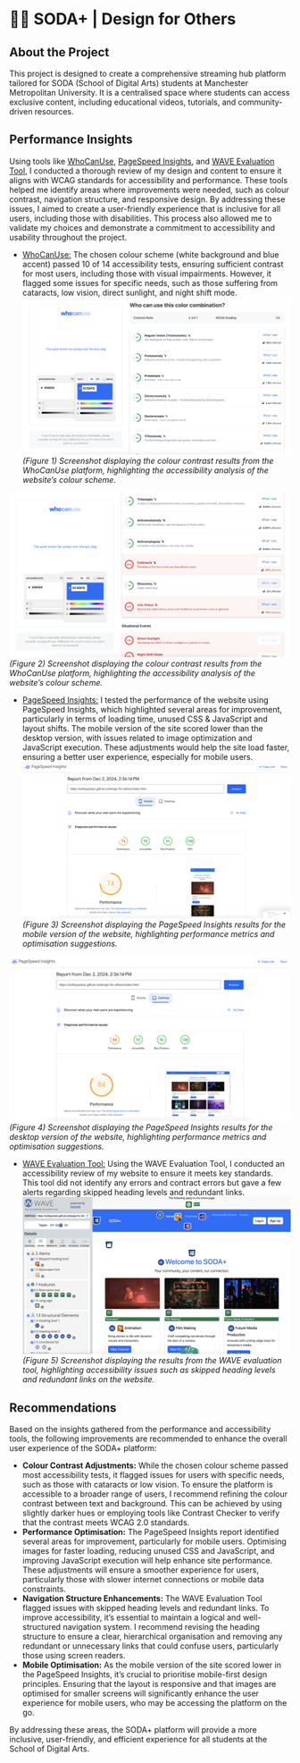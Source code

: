 # 👩‍💻 SODA+  |  Design for Others

## About the Project
This project is designed to create a comprehensive streaming hub platform tailored for SODA (School of Digital Arts) students at Manchester Metropolitan University. It is a centralised space where students can access exclusive content, including educational videos, tutorials, and community-driven resources.

## Performance Insights
Using tools like [WhoCanUse](https://www.whocanuse.com/?bg=ffffff&fg=0c6dfd&fs=16&fw=), [PageSpeed Insights](https://pagespeed.web.dev/analysis/https-sofiaparaizo-github-io-design-for-others-index-html/2yz66t7c4v?form_factor=mobile), and [WAVE Evaluation Tool](https://wave.webaim.org/report#/https://sofiaparaizo.github.io/design-for-others/index.html), I conducted a thorough review of my design and content to ensure it aligns with WCAG standards for accessibility and performance. These tools helped me identify areas where improvements were needed, such as colour contrast, navigation structure, and responsive design. By addressing these issues, I aimed to create a user-friendly experience that is inclusive for all users, including those with disabilities. This process also allowed me to validate my choices and demonstrate a commitment to accessibility and usability throughout the project.
- [WhoCanUse:](https://www.whocanuse.com/?bg=ffffff&fg=0c6dfd&fs=16&fw=) The chosen colour scheme (white background and blue accent) passed 10 of 14 accessibility tests, ensuring sufficient contrast for most users, including those with visual impairments. However, it flagged some issues for specific needs, such as those suffering from cataracts, low vision, direct sunlight, and night shift mode.
![Screenshot displaying the colour contrast results from the WhoCanUse platform, highlighting the accessibility analysis of the website’s colour scheme.](images/readme/who-can-use1.png)
*(Figure 1) Screenshot displaying the colour contrast results from the WhoCanUse platform, highlighting the accessibility analysis of the website’s colour scheme.*

![Screenshot displaying the colour contrast results from the WhoCanUse platform, highlighting the accessibility analysis of the website’s colour scheme.](images/readme/who-can-use2.png)
*(Figure 2) Screenshot displaying the colour contrast results from the WhoCanUse platform, highlighting the accessibility analysis of the website’s colour scheme.*

- [PageSpeed Insights:](https://pagespeed.web.dev/analysis/https-sofiaparaizo-github-io-design-for-others-index-html/2yz66t7c4v?form_factor=mobile) I tested the performance of the website using PageSpeed Insights, which highlighted several areas for improvement, particularly in terms of loading time, unused CSS & JavaScript and layout shifts. The mobile version of the site scored lower than the desktop version, with issues related to image optimization and JavaScript execution. These adjustments would help the site load faster, ensuring a better user experience, especially for mobile users.
![Screenshot displaying the PageSpeed Insights results for the mobile version of the website, highlighting performance metrics and optimisation suggestions.](images/readme/pagespeed1.png)
*(Figure 3) Screenshot displaying the PageSpeed Insights results for the mobile version of the website, highlighting performance metrics and optimisation suggestions.*

![Screenshot displaying the PageSpeed Insights results for the desktop version of the website, highlighting performance metrics and optimisation suggestions.](images/readme/pagespeed2.png)
*(Figure 4) Screenshot displaying the PageSpeed Insights results for the desktop version of the website, highlighting performance metrics and optimisation suggestions.*

- [WAVE Evaluation Tool:](https://wave.webaim.org/report#/https://sofiaparaizo.github.io/design-for-others/index.html) Using the WAVE Evaluation Tool, I conducted an accessibility review of my website to ensure it meets key standards. This tool did not identify any errors and contract errors but gave a few alerts regarding skipped heading levels and redundant links.
![Screenshot displaying the results from the WAVE evaluation tool, highlighting accessibility issues such as skipped heading levels and redundant links on the website.](images/readme/wave.png)
*(Figure 5) Screenshot displaying the results from the WAVE evaluation tool, highlighting accessibility issues such as skipped heading levels and redundant links on the website.*


## Recommendations
Based on the insights gathered from the performance and accessibility tools, the following improvements are recommended to enhance the overall user experience of the SODA+ platform:

- **Colour Contrast Adjustments:** While the chosen colour scheme passed most accessibility tests, it flagged issues for users with specific needs, such as those with cataracts or low vision. To ensure the platform is accessible to a broader range of users, I recommend refining the colour contrast between text and background. This can be achieved by using slightly darker hues or employing tools like Contrast Checker to verify that the contrast meets WCAG 2.0 standards.
- **Performance Optimisation:** The PageSpeed Insights report identified several areas for improvement, particularly for mobile users. Optimising images for faster loading, reducing unused CSS and JavaScript, and improving JavaScript execution will help enhance site performance. These adjustments will ensure a smoother experience for users, particularly those with slower internet connections or mobile data constraints.
- **Navigation Structure Enhancements:** The WAVE Evaluation Tool flagged issues with skipped heading levels and redundant links. To improve accessibility, it’s essential to maintain a logical and well-structured navigation system. I recommend revising the heading structure to ensure a clear, hierarchical organisation and removing any redundant or unnecessary links that could confuse users, particularly those using screen readers.
- **Mobile Optimisation:** As the mobile version of the site scored lower in the PageSpeed Insights, it’s crucial to prioritise mobile-first design principles. Ensuring that the layout is responsive and that images are optimised for smaller screens will significantly enhance the user experience for mobile users, who may be accessing the platform on the go.

By addressing these areas, the SODA+ platform will provide a more inclusive, user-friendly, and efficient experience for all students at the School of Digital Arts.
